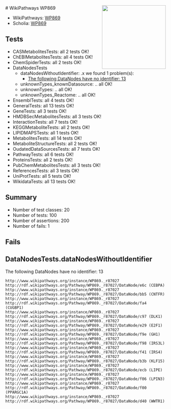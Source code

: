<img style="float: right; width: 200px" src="https://upload.wikimedia.org/wikipedia/commons/thumb/8/83/Wplogo_with_text_500.png/640px-Wplogo_with_text_500.png" />
# WikiPathways WP869

* WikiPathways: [WP869](https://new.wikipathways.org/pathways/WP869)
* Scholia: [WP869](https://scholia.toolforge.org/wikipathways/WP869)
## Tests
* CASMetabolitesTests: all 2 tests OK!
* ChEBIMetabolitesTests: all 4 tests OK!
* ChemSpiderTests: all 2 tests OK!
* DataNodesTests
    * dataNodesWithoutIdentifier: .x we found 1 problem(s):
        * [The following DataNodes have no identifier: 13](#8792c493)
    * unknownTypes_knownDatasource: .. all OK!
    * unknownTypes: .. all OK!
    * unknownTypes_Reactome: .. all OK!
* EnsemblTests: all 4 tests OK!
* GeneralTests: all 13 tests OK!
* GeneTests: all 3 tests OK!
* HMDBSecMetabolitesTests: all 3 tests OK!
* InteractionTests: all 7 tests OK!
* KEGGMetaboliteTests: all 2 tests OK!
* LIPIDMAPSTests: all 1 tests OK!
* MetabolitesTests: all 14 tests OK!
* MetaboliteStructureTests: all 2 tests OK!
* OudatedDataSourcesTests: all 7 tests OK!
* PathwayTests: all 6 tests OK!
* ProteinsTests: all 2 tests OK!
* PubChemMetabolitesTests: all 3 tests OK!
* ReferencesTests: all 3 tests OK!
* UniProtTests: all 5 tests OK!
* WikidataTests: all 13 tests OK!


## Summary

* Number of test classes: 20
* Number of tests: 100
* Number of assertions: 200
* Number of fails: 1

## Fails

<a name="8792c493" />

## DataNodesTests.dataNodesWithoutIdentifier

The following DataNodes have no identifier: 13
```
http://www.wikipathways.org/instance/WP869._r87027 http://rdf.wikipathways.org/Pathway/WP869._r87027/DataNode/e6c (CEBPA)
http://www.wikipathways.org/instance/WP869._r87027 http://rdf.wikipathways.org/Pathway/WP869._r87027/DataNode/bb5 (CNTFR)
http://www.wikipathways.org/instance/WP869._r87027 http://rdf.wikipathways.org/Pathway/WP869._r87027/DataNode/fa4 (CUGBP1)
http://www.wikipathways.org/instance/WP869._r87027 http://rdf.wikipathways.org/Pathway/WP869._r87027/DataNode/c97 (DLK1)
http://www.wikipathways.org/instance/WP869._r87027 http://rdf.wikipathways.org/Pathway/WP869._r87027/DataNode/e29 (E2F1)
http://www.wikipathways.org/instance/WP869._r87027 http://rdf.wikipathways.org/Pathway/WP869._r87027/DataNode/f9e (GH1)
http://www.wikipathways.org/instance/WP869._r87027 http://rdf.wikipathways.org/Pathway/WP869._r87027/DataNode/f98 (IRS3L)
http://www.wikipathways.org/instance/WP869._r87027 http://rdf.wikipathways.org/Pathway/WP869._r87027/DataNode/f41 (IRS4)
http://www.wikipathways.org/instance/WP869._r87027 http://rdf.wikipathways.org/Pathway/WP869._r87027/DataNode/b3b (KLF15)
http://www.wikipathways.org/instance/WP869._r87027 http://rdf.wikipathways.org/Pathway/WP869._r87027/DataNode/ecb (LIPE)
http://www.wikipathways.org/instance/WP869._r87027 http://rdf.wikipathways.org/Pathway/WP869._r87027/DataNode/f06 (LPIN3)
http://www.wikipathways.org/instance/WP869._r87027 http://rdf.wikipathways.org/Pathway/WP869._r87027/DataNode/f00 (PPARGC1A)
http://www.wikipathways.org/instance/WP869._r87027 http://rdf.wikipathways.org/Pathway/WP869._r87027/DataNode/d40 (WWTR1)
```

